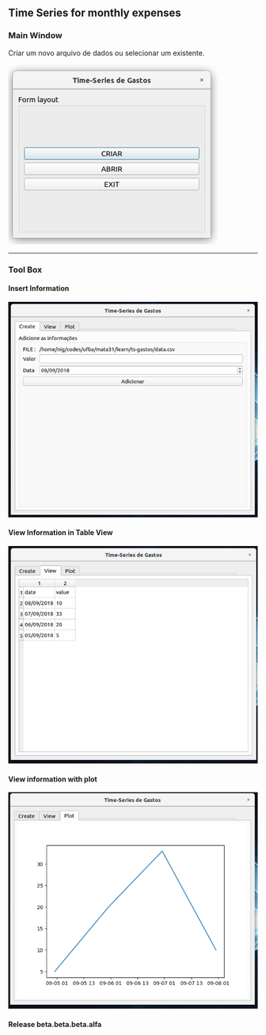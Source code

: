 ## Time Series for monthly expenses



### Main Window



Criar um novo arquivo de dados ou selecionar um existente.



![](screens/1.png)



---

### Tool Box

#### Insert Information

![](screens/2.png)



#### View Information in Table View

![](screens/3.png)



#### View information  with plot

![](screens/4.png)



#### Release beta.beta.beta.alfa

